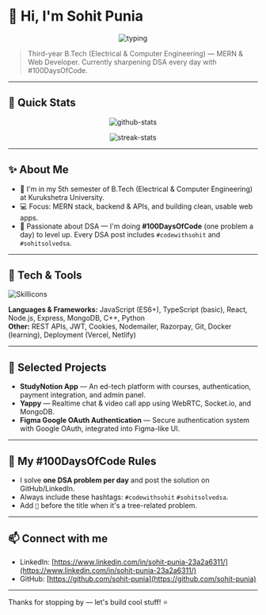# 👋 Hi, I'm Sohit Punia

<p align="center">
  <img src="https://readme-typing-svg.herokuapp.com?font=Fira+Code&size=24&center=true&vCenter=true&width=650&height=40&lines=3rd-year+B.Tech+Student+%E2%80%A2+MERN+%26+Web+Dev+%E2%80%A2+DSA+Enthusiast" alt="typing"/>
</p>

> Third-year B.Tech (Electrical & Computer Engineering) — MERN & Web Developer. Currently sharpening DSA every day with #100DaysOfCode.

---

## 🚀 Quick Stats

<!-- GitHub Stats -->
<p align="center">
  <img src="https://github-readme-stats.vercel.app/api?username=sohit-punia&show_icons=true&theme=radical" alt="github-stats" />
</p>

<!-- Streak -->
<p align="center">
  <img src="https://github-readme-streak-stats.herokuapp.com/?user=sohit-punia&theme=radical" alt="streak-stats" />
</p>

---

## ✨ About Me

* 🌱 I'm in my 5th semester of B.Tech (Electrical & Computer Engineering) at Kurukshetra University.
* 💻 Focus: MERN stack, backend & APIs, and building clean, usable web apps.
* 🧠 Passionate about DSA — I'm doing **#100DaysOfCode** (one problem a day) to level up. Every DSA post includes `#codewithsohit` and `#sohitsolvedsa`.

---

## 🧰 Tech & Tools

![Skillicons](https://skillicons.dev/icons?i=html,css,tailwind,js,react,nodejs,express,mongodb,cpp,python,git,github,vercel,netlify)

**Languages & Frameworks:** JavaScript (ES6+), TypeScript (basic), React, Node.js, Express, MongoDB, C++, Python  
**Other:** REST APIs, JWT, Cookies, Nodemailer, Razorpay, Git, Docker (learning), Deployment (Vercel, Netlify)

---

## 💼 Selected Projects

* **StudyNotion App** — An ed-tech platform with courses, authentication, payment integration, and admin panel.  
* **Yappy** — Realtime chat & video call app using WebRTC, Socket.io, and MongoDB.  
* **Figma Google OAuth Authentication** — Secure authentication system with Google OAuth, integrated into Figma-like UI.

---

## 🧩 My #100DaysOfCode Rules

* I solve **one DSA problem per day** and post the solution on GitHub/LinkedIn.  
* Always include these hashtags: `#codewithsohit` `#sohitsolvedsa`.  
* Add `🌳` before the title when it's a tree-related problem.  

---

## 📫 Connect with me

* LinkedIn: [https://www.linkedin.com/in/sohit-punia-23a2a6311/](https://www.linkedin.com/in/sohit-punia-23a2a6311/)  
* GitHub: [https://github.com/sohit-punia](https://github.com/sohit-punia)  

---
Thanks for stopping by — let's build cool stuff! ⭐
